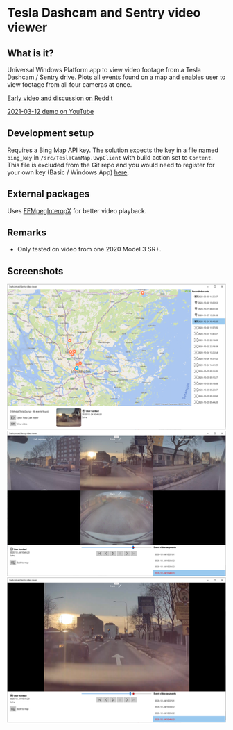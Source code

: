 # Tesla Dashcam and Sentry video viewer
## What is it?
Universal Windows Platform app to view video footage from a Tesla Dashcam / Sentry drive. Plots all events found on a map and enables user to view footage from all four cameras at once.

[Early video and discussion on Reddit](https://www.reddit.com/r/teslamotors/comments/lxzhv4/i_put_together_a_windows_tesla_cam_viewer_app/)

[2021-03-12 demo on YouTube](https://www.youtube.com/watch?v=TEjPuF42Aq8&t=4s)

## Development setup
Requires a Bing Map API key. The solution expects the key in a file named `bing_key` in `/src/TeslaCamMap.UwpClient` with build action set to `Content`. This file is excluded from the Git repo and you would need to register for your own key (Basic / Windows App) [here](https://www.microsoft.com/en-us/maps/create-a-bing-maps-key).

## External packages
Uses [FFMpegInteropX](https://github.com/ffmpeginteropx/FFmpegInteropX) for better video playback.

## Remarks
* Only tested on video from one 2020 Model 3 SR+.

## Screenshots
![Map view](https://github.com/grankko/TeslaCamMap/raw/main/screenshot_map.png)
![Video view](https://github.com/grankko/TeslaCamMap/raw/main/screenshot_video.png)
![Full video view](https://github.com/grankko/TeslaCamMap/raw/main/screenshot_video_full.png)
